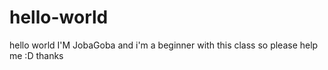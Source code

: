 # hello-world
hello world I'M JobaGoba and i'm a beginner with this class so please help me :D thanks
